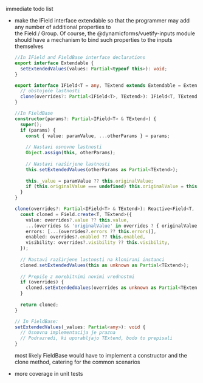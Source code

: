 immediate todo list

- make the IField interface extendable so that the programmer may add any number of additional properties to  
  the Field / Group. Of course, the @dynamicforms/vuetify-inputs module should have a mechanism to bind such properties
  to the inputs themselves
  ```typescript
  //In IField and FieldBase interface declarations
  export interface Extendable {
    setExtendedValues(values: Partial<typeof this>): void;
  }
  
  export interface IField<T = any, TExtend extends Extendable = Extendable> extends TExtend {
    // obstoječe lastnosti
    clone(overrides?: Partial<IField<T>, TExtend>): IField<T, TExtend>;
  }

  //In FieldBase  
  constructor(params?: Partial<IField<T> & TExtend>) {
    super();
    if (params) {
      const { value: paramValue, ...otherParams } = params;
      
      // Nastavi osnovne lastnosti
      Object.assign(this, otherParams);
      
      // Nastavi razširjene lastnosti
      this.setExtendedValues(otherParams as Partial<TExtend>);
      
      this._value = paramValue ?? this.originalValue;
      if (this.originalValue === undefined) this.originalValue = this._value;
    }
  }
  
  clone(overrides?: Partial<IField<T> & TExtend>): Reactive<Field<T, TExtend>> {
    const cloned = Field.create<T, TExtend>({
      value: overrides?.value ?? this.value,
      ...(overrides && 'originalValue' in overrides ? { originalValue: overrides.originalValue } : { }),
      errors: [...(overrides?.errors ?? this.errors)],
      enabled: overrides?.enabled ?? this.enabled,
      visibility: overrides?.visibility ?? this.visibility,
    });
    
    // Nastavi razširjene lastnosti na klonirani instanci
    cloned.setExtendedValues(this as unknown as Partial<TExtend>);
    
    // Prepiše z morebitnimi novimi vrednostmi
    if (overrides) {
      cloned.setExtendedValues(overrides as unknown as Partial<TExtend>);
    }
    
    return cloned;
  } 
  
  // In FieldBase:
  setExtendedValues(_values: Partial<any>): void {
    // Osnovna implementacija je prazna
    // Podrazredi, ki uporabljajo TExtend, bodo to prepisali
  } 
  ```
  most likely FieldBase would have to implement a constructor and the clone method, catering for the common scenarios

- more coverage in unit tests
